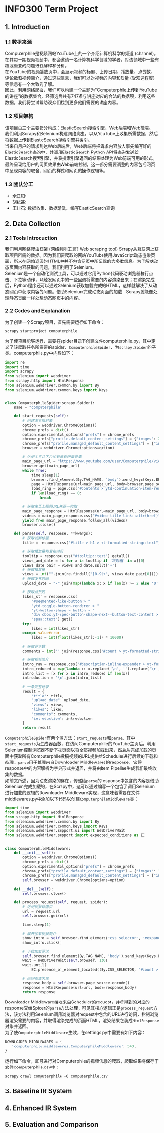 # INFO300 Term Project

## 1. Introduction
### 1.1 数据来源
Computerphile是视频网站YouTube上的一个介绍计算机科学的频道 (channel)。在其每一期视频视频中，都会邀请一名计算机科学领域的学者，对该领域中一些有趣或重要的问题进行解释和分析。  
在YouTube的视频播放页中，会展示视频的标题、上传日期、播放量、点赞数、评论数和视频简介，通过这些信息，我们可以对视频的内容和质量 (受欢迎程度) 等信息有一个大致的了解。  
因此，利用网络爬虫，我们可以构建一个主题为"Computerphile上传到YouTube的讲座"的数据集合，经筛选后共有747条与讲座对应的合法的数据项，利用这些数据，我们将尝试帮助观众们找到更多他们需要的讲座内容。

### 1.2 项目架构
该项目由三个主要部分构成：ElasticSearch搜索引擎、Web后端和Web前端。  
我们利用Scrapy和Selenium构建网络爬虫，以从YouTube上收集所需数据，然后将数据上传到ElasticSearch搜索引擎并索引。  
当来自用户的请求到达Web后端后，Web后端将把请求内容放入事先编写好的ElasticSearch查询中，并调用ElasticSearch Python API将查询发送给ElasticSearch搜索引擎，并将搜索引擎返回的结果处理为Web前端可用的形式。  
最终呈现给用户的网页效果由Web前端控制，这一部分需要调整的内容包括网页中呈现内容的取舍、网页的样式和网页的操作逻辑等。

### 1.3 团队分工
- 余正阳: 
- 胡纪甚: 
- 王川石: 数据收集、数据清洗、编写ElasticSearch查询

## 2. Data Collection
### 2.1 Tools Introduction
我们利用网络爬虫框架 (网络刮削工具? Web scraping tool) Scrapy从互联网上获取项目所需的数据。因为我们要爬取的网站YouTube使用JavaScript动态渲染页面，所以在网站返回的HTML中并不包含网页中所呈现的大多数信息。为了解决动态页面内容获取的问题，我们利用了Selenium。  
Selenium是一个自动化测试工具，可以通过它用Python代码驱动浏览器执行点击、下拉等动作，以触发网页中的一些回调将需要的内容渲染出来；在渲染完成后，Python程序还可以通过Selenium获取加载完成的HTML，这样就解决了从动态网页中获取内容的问题。借助Selenium完成动态页面的加载，Scrapy就能像处理静态页面一样处理动态网页中的内容。  

### 2.2 Codes and Explanation
为了创建一个Scrapy项目，首先需要运行如下命令：
```shell
scrapy startproject computerphile
```
为了使项目能够运行，需要在spider目录下创建文件computerphile.py，其中定义了该爬取任务所需要的spider，`ComputerphileSpider`，为`scrapy.Spider`的子类。computerphile.py中内容如下：
```python
import re
import time
import scrapy
from selenium import webdriver
from scrapy.http import HtmlResponse
from selenium.webdriver.common.by import By
from selenium.webdriver.common.keys import Keys


class ComputerphileSpider(scrapy.Spider):
    name = "computerphile"

    def start_requests(self):
        # 创建浏览器对象
        option = webdriver.ChromeOptions()
        chrome_prefs = dict()
        option.experimental_options["prefs"] = chrome_prefs
        chrome_prefs["profile.default_content_settings"] = {"images": 2}
        chrome_prefs["profile.managed_default_content_settings"] = {"images": 2}
        browser = webdriver.Chrome(options=option)

        # 访问主页并下拉加载所有所需元素
        main_page_url = "https://www.youtube.com/user/Computerphile/videos"
        browser.get(main_page_url)
        while True:
            time.sleep(1)
            browser.find_element(By.TAG_NAME, 'body').send_keys(Keys.END)
            page = HtmlResponse(url=main_page_url, body=browser.page_source.encode())
            load_ring = page.css("#contents > ytd-continuation-item-renderer")
            if len(load_ring) == 0:
                break

        # 获取主页上视频URL并逐一爬取
        main_page_response = HtmlResponse(url=main_page_url, body=browser.page_source.encode())
        videos = main_page_response.css("#video-title-link::attr(href)")
        yield from main_page_response.follow_all(videos)
        browser.close()

    def parse(self, response, **kwargs):
        # 获取视频标题
        title = response.css("#title > h1 > yt-formatted-string::text").get()

        # 获取播放量和发布时间
        tooltip = response.css("#tooltip::text").getall()
        views_and_date = [x for x in tooltip if '次观看' in x][0]
        views_date_pair = views_and_date.split('•')
        # 获取播放量
        views = int("".join(re.findall("[0-9]+", views_date_pair[0])))
        # 获取发布时间
        upload_date = "-".join(map(lambda x: x if len(x) >= 2 else '0' + x, re.findall("[0-9]+", views_date_pair[1])))

        # 获取点赞数
        likes_str = response.css(
            "#segmented-like-button > "
            "ytd-toggle-button-renderer > "
            "yt-button-shape > button > "
            "div.cbox.yt-spec-button-shape-next--button-text-content > "
            "span::text").get()
        try:
            likes = int(likes_str)
        except ValueError:
            likes = int(float(likes_str[:-1]) * 10000)

        # 获取评论数
        comments = int(''.join(response.css("#count > yt-formatted-string > span:nth-child(1)::text").get().split(',')))

        # 获取视频简介
        intro_raw = response.css("#description-inline-expander > yt-formatted-string *::text").getall()
        intro_reduced = map(lambda x: x.replace('\n', '').replace('\r', ''), intro_raw)
        intro_list = [x for x in intro_reduced if len(x)]
        introduction = '\n'.join(intro_list)

        # 一条完整记录
        result = {
            "title": title,
            "upload_date": upload_date,
            "views": views,
            "likes": likes,
            "comments": comments,
            "introduction": introduction
        }
        return result
```
`ComputerphileSpider`有两个类方法：`start_requests`和`parse`。其中`start_requests`为生成器函数，在访问Computerphile的YouTube主页后，利用Selenium控制浏览器不断下拉页面以将全部视频加载出来，然后从完成加载的页面中获取所有Computerphile投稿视频的URL提供给Scheduler进行后续的下载和处理。`parse`用于处理来自Downloader Middlewares的response，它将response中的内容解析为字典形式并返回，并将由Item Pipeline生成我们最终收集的数据。  
如前文所述，因为动态渲染的存在，传递给`parse`的response中包含的内容是借助Selenium完成加载的，在Scrapy中，这可以通过编写一个包含了调用Selenium进行加载的逻辑的Downloader Middleware实现，这意味着需要在文件middlewares.py中添加以下代码以创建`ComputerphileMiddleware`类：
```python
import time
from selenium import webdriver
from scrapy.http import HtmlResponse
from selenium.webdriver.common.by import By
from selenium.webdriver.common.keys import Keys
from selenium.webdriver.support.ui import WebDriverWait
from selenium.webdriver.support import expected_conditions as EC


class ComputerphileMiddleware:
    def __init__(self):
        option = webdriver.ChromeOptions()
        chrome_prefs = dict()
        option.experimental_options["prefs"] = chrome_prefs
        chrome_prefs["profile.default_content_settings"] = {"images": 2}
        chrome_prefs["profile.managed_default_content_settings"] = {"images": 2}
        self.browser = webdriver.Chrome(options=option)

    def __del__(self):
        self.browser.close()

    def process_request(self, request, spider):
        # 访问视频详情页
        url = request.url
        self.browser.get(url)

        time.sleep(1)

        # 展开加载视频简介
        show_intro = self.browser.find_element("css selector", "#expand")
        show_intro.click()

        # 下拉加载评论
        self.browser.find_element(By.TAG_NAME, 'body').send_keys(Keys.END)
        wait = WebDriverWait(self.browser, 120)
        wait.until(
            EC.presence_of_element_located((By.CSS_SELECTOR, "#count > yt-formatted-string > span:nth-child(1)")))

        # 返回页面内容
        response_body = self.browser.page_source.encode()
        response = HtmlResponse(url=url, body=response_body)
        return response
```
Downloader Middleware接收来自Scheduler的request，并将得到的对应的response交给Spider的`parse`方法处理，可见其核心逻辑正是`process_request`方法，该方法利用Selenium调用浏览器对request中包含的URL进行访问，控制浏览器渲染需要的内容，并取得渲染完成的页面HTML，渲染结果包装成`HtmlResponse`对象并返回。  
为了使`ComputerphileMiddleware`生效，在settings.py中需要有如下内容：
```python
DOWNLOADER_MIDDLEWARES = {
   'computerphile.middlewares.ComputerphileMiddleware': 543,
}
```
运行如下命令，即可进行对Computerphile的视频信息的爬取，爬取结果将保存于文件computerphile.csv中：
```shell
scrapy crawl computerphile -O computerphile.csv
```

## 3. Baseline IR System

## 4. Enhanced IR System

## 5. Evaluation and Comparison